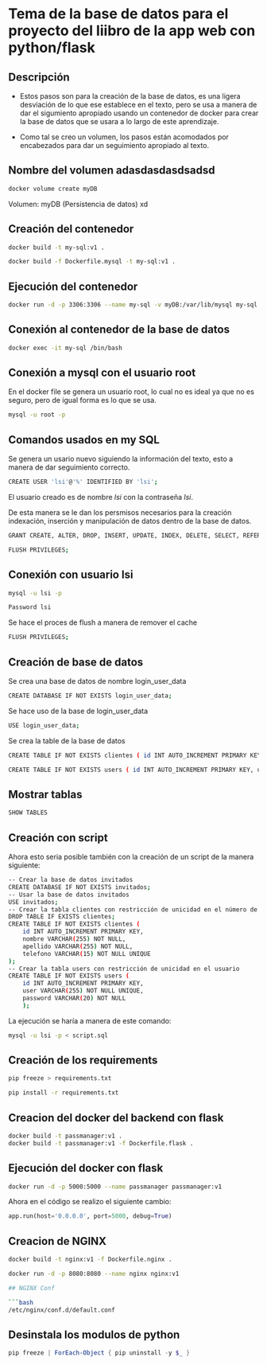 # Tema de la base de datos para el proyecto del liibro de la app web con python/flask

## Descripción

- Estos pasos son para la creación de la base de datos, es una ligera desviación de lo que ese establece en el texto, pero se usa a manera de dar el sigumiento apropiado usando un contenedor de docker para crear la base de datos que se usara a lo largo de este aprendizaje.

- Como tal se creo un volumen, los pasos están acomodados por encabezados para dar un seguimiento apropiado al texto.


## Nombre del volumen adasdasdasdsadsd

```bash
docker volume create myDB
```


Volumen: myDB (Persistencia de datos) xd

## Creación del contenedor
```bash
docker build -t my-sql:v1 .

docker build -f Dockerfile.mysql -t my-sql:v1 .

```
## Ejecución del contenedor
```bash
docker run -d -p 3306:3306 --name my-sql -v myDB:/var/lib/mysql my-sql:v1
```
## Conexión al contenedor de la base de datos
```bash
docker exec -it my-sql /bin/bash
```
## Conexión a mysql con el usuario root

En el docker file se genera un usuario root, lo cual no es ideal ya que no es seguro, pero de igual forma es lo que se usa.
```bash
mysql -u root -p
```

## Comandos usados en my SQL

Se genera un usario nuevo siguiendo la información del texto, esto a manera de dar seguimiento correcto.

```bash
CREATE USER 'lsi'@'%' IDENTIFIED BY 'lsi';
```
El usuario creado es de nombre *lsi* con la contraseña *lsi*.


De esta manera se le dan los persmisos necesarios para la creación indexación, inserción y manipulación de datos dentro de la base de datos.

```bash
GRANT CREATE, ALTER, DROP, INSERT, UPDATE, INDEX, DELETE, SELECT, REFERENCES, RELOAD on *.* TO 'lsi'@'%' WITH GRANT OPTION;
```

```bash
FLUSH PRIVILEGES;
```

## Conexión con usuario lsi


```bash
mysql -u lsi -p

Password lsi
```
Se hace el proces de flush a manera de remover el cache
```bash
FLUSH PRIVILEGES;
```
## Creación de base de datos

Se crea una base de datos de nombre login_user_data
```bash
CREATE DATABASE IF NOT EXISTS login_user_data;
```

Se hace uso de la base de login_user_data
```bash
USE login_user_data;
```
Se crea la table de la base de datos
```bash
CREATE TABLE IF NOT EXISTS clientes ( id INT AUTO_INCREMENT PRIMARY KEY, nombre VARCHAR(255) NOT NULL, apellido VARCHAR(255) NOT NULL, telefono VARCHAR(15) NOT NULL UNIQUE);
```
```bash
CREATE TABLE IF NOT EXISTS users ( id INT AUTO_INCREMENT PRIMARY KEY, user VARCHAR(255) NOT NULL UNIQUE, password VARCHAR(20) NOT NULL);
```

## Mostrar tablas
```bash
SHOW TABLES
```

## Creación con script

Ahora esto seria posible también con la creación de un script de la manera siguiente:

```bash
-- Crear la base de datos invitados 
CREATE DATABASE IF NOT EXISTS invitados; 
-- Usar la base de datos invitados 
USE invitados; 
-- Crear la tabla clientes con restricción de unicidad en el número de teléfono 
DROP TABLE IF EXISTS clientes; 
CREATE TABLE IF NOT EXISTS clientes ( 
    id INT AUTO_INCREMENT PRIMARY KEY, 
    nombre VARCHAR(255) NOT NULL, 
    apellido VARCHAR(255) NOT NULL, 
    telefono VARCHAR(15) NOT NULL UNIQUE 
);
-- Crear la tabla users con restricción de unicidad en el usuario
CREATE TABLE IF NOT EXISTS users ( 
    id INT AUTO_INCREMENT PRIMARY KEY, 
    user VARCHAR(255) NOT NULL UNIQUE, 
    password VARCHAR(20) NOT NULL
    );
```

La ejecución se haría a manera de este comando:

```bash
mysql -u lsi -p < script.sql
```

## Creación de los requirements 

```bash
pip freeze > requirements.txt
```

```bash
pip install -r requirements.txt
```


## Creacion del docker del backend con flask

```bash
docker build -t passmanager:v1 .
docker build -t passmanager:v1 -f Dockerfile.flask .    
```

## Ejecución del docker con flask

```bash
docker run -d -p 5000:5000 --name passmanager passmanager:v1
```

Ahora en el código se realizo el siguiente cambio:
```python
app.run(host='0.0.0.0', port=5000, debug=True)
```

## Creacion de NGINX

```bash
docker build -t nginx:v1 -f Dockerfile.nginx .   
```

```bash
docker run -d -p 8080:8080 --name nginx nginx:v1   

## NGINX Conf

```bash
/etc/nginx/conf.d/default.conf
```

## Desinstala los modulos de python

```powershell
pip freeze | ForEach-Object { pip uninstall -y $_ }


```

